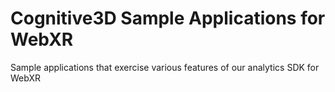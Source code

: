 # Cognitive3D Sample Applications for WebXR

Sample applications that exercise various features of our analytics SDK for WebXR
